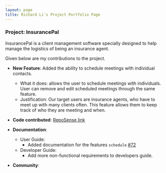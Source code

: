 ```yaml
---
layout: page
title: Richard Li's Project Portfolio Page
---
```


### Project: InsurancePal

InsurancePal is a client management software specially designed
to help manage the logistics of being an insurance agent.

Given below are my contributions to the project.

* **New Feature**: Added the ability to schedule meetings with individual contacts.
    * What it does: allows the user to schedule meetings with individuals. User can remove and edit scheduled meetings through the same feature.
    * Justification: Our target users are insurance agents, who have to meet up with many clients often. This feature allows them to keep track of who they are meeting and when.

* **Code contributed**: [RepoSense link]()

* **Documentation**:
    * User Guide:
        * Added documentation for the features `schedule` [\#72]()
    * Developer Guide:
        * Add more non-functional requirements to developers guide.

* **Community**:
